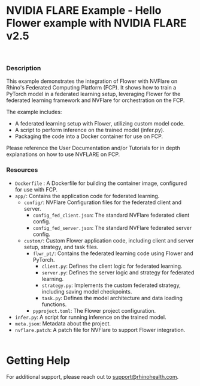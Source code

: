 # NVIDIA FLARE Example - Hello Flower example with NVIDIA FLARE v2.5
<br/>

### **Description**

This example demonstrates the integration of Flower with NVFlare on Rhino's Federated Computing Platform (FCP). It shows how to train a PyTorch model in a federated learning setup, leveraging Flower for the federated learning framework and NVFlare for orchestration on the FCP.

The example includes:

- A federated learning setup with Flower, utilizing custom model code.
- A script to perform inference on the trained model (infer.py).
- Packaging the code into a Docker container for use on FCP.

Please reference the User Documentation and/or Tutorials for in depth explanations on how to use NVFLARE on FCP.

### **Resources**
- `Dockerfile` : A Dockerfile for building the container image, configured for use with FCP.
- `app/`: Contains the application code for federated learning.
  - `config/`: NVFlare Configuration files for the federated client and server.
    - `config_fed_client.json`: The standard NVFlare federated client config.
    - `config_fed_server.json`: The standard NVFlare federated server config.
  - `custom/`: Custom Flower application code, including client and server setup, strategy, and task files.
    - `flwr_pt/`: Contains the federated learning code using Flower and PyTorch.
      - `client.py`: Defines the client logic for federated learning.
      - `server.py`: Defines the server logic and strategy for federated learning.
      - `strategy.py`: Implements the custom federated strategy, including saving model checkpoints.
      - `task.py`: Defines the model architecture and data loading functions.
    - `pyproject.toml`: The Flower project configuration.
- `infer.py`: A script for running inference on the trained model.
- `meta.json`: Metadata about the project.
- `nvflare.patch`: A patch file for NVFlare to support Flower integration.
<br><br>

# Getting Help
For additional support, please reach out to [support@rhinohealth.com](mailto:support@rhinohealth.com).
